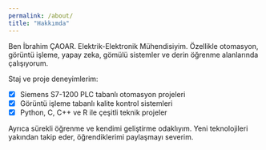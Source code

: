 ```yaml
---
permalink: /about/
title: "Hakkımda"
---
```


Ben İbrahim ÇAOAR. Elektrik-Elektronik Mühendisiyim. Özellikle otomasyon, görüntü işleme, yapay zeka, gömülü sistemler ve derin öğrenme alanlarında çalışıyorum.  

Staj ve proje deneyimlerim:
- [X] Siemens S7-1200 PLC tabanlı otomasyon projeleri
- [X] Görüntü işleme tabanlı kalite kontrol sistemleri
- [X] Python, C, C++ ve R ile çeşitli teknik projeler

Ayrıca sürekli öğrenme ve kendimi geliştirme odaklıyım. Yeni teknolojileri yakından takip eder, öğrendiklerimi paylaşmayı severim.

